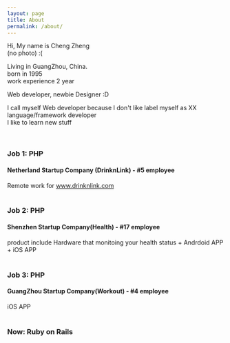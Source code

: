 ```yaml
---
layout: page
title: About
permalink: /about/
---
```



Hi, My name is Cheng Zheng  
(no photo) :(  

Living in GuangZhou, China.  
born in 1995  
work experience 2 year  

Web developer, newbie Designer :D   

I call myself Web developer because I don't like label myself as XX language/framework  developer  
I like to learn new stuff  

<br>

### Job 1: PHP

#### Netherland Startup Company (DrinknLink)    - #5 employee  
Remote work for www.drinknlink.com  
<br/>






### Job 2: PHP

#### Shenzhen Startup Company(Health)     -  #17 employee  

product include Hardware that monitoing your health status + Andrdoid APP + iOS APP   
<br/>




### Job 3: PHP

#### GuangZhou Startup Company(Workout)    -  #4 employee  
iOS APP  
<br/>





### Now: Ruby on Rails
















